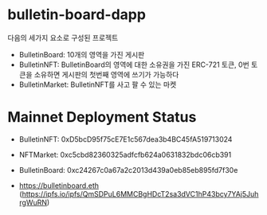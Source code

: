 # bulletin-board-dapp

다음의 세가지 요소로 구성된 프로젝트

* BulletinBoard: 10개의 영역을 가진 게시판
* BulletinNFT: BulletinBoard의 영역에 대한 소유권을 가진 ERC-721 토큰, 0번 토큰을 소유하면 게시판의 첫번째 영역에 쓰기가 가능하다
* BulletinMarket: BulletinNFT를 사고 팔 수 있는 마켓

# Mainnet Deployment Status

* BulletinNFT: 0xD5bcD95f75cE7E1c567dea3b4BC45fA519713024
* NFTMarket: 0xc5cbd82360325adfcfb624a0631832bdc06cb391
* BulletinBoard: 0xc24267c0a67a2c2013d439a0eb85eb895fd7f30e

* https://bulletinboard.eth (https://ipfs.io/ipfs/QmSDPuL6MMCBgHDcT2sa3dVC1hP43bcy7YAj5JuhrgWuRN)
